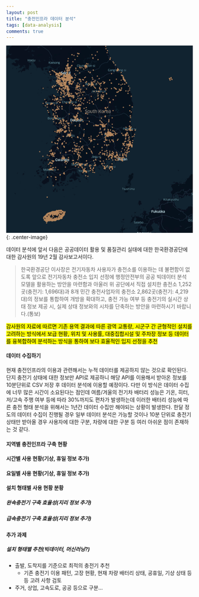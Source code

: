 ```yaml
---
layout: post
title: "충전인프라 데이터 분석"
tags: [data-analysis]
comments: true
---
```


![Image-2](../images/2019-12-15-Charging-infra-analysis.png){: .center-image}

데이터 분석에 앞서 다음은 공공데이터 활용 및 품질관리 실태에 대한 한국환경공단에 대한 감사원의 19년 2월 감사보고서이다.
> 한국환경공단 이사장은 전기자동차 사용자가 충전소를 이용하는 데 불편함이 없도록 앞으로 전기자동차 충전소 입지 선정에 행정안전부의 공공 빅데이터 분석 모델을 활용하는 방안을 마련함과 아울러 위 공단에서 직접 설치한 충전소 1,252곳(충전기: 1,696대)과 8개 민간 충전사업자의 충전소 2,862곳(충전기: 4,219대)의 정보를 통합하여 개방을 확대하고, 충전 가능 여부 등 충전기의 실시간 상태 정보 제공 시, 실제 상태 정보와의 시차를 단축하는 방안을 마련하시기 바랍니다.(통보)

<mark>감사원의 자료에 따르면 기존 용역 결과에 따른 광역 교통량, 시군구 간 균형적인 설치를 고려하는 방식에서 보급 현황, 위치 및 사용률, 대중집합시설 및 주차장 정보 등 데이터를 융복합하여 분석하는 방식을 통하여 보다 효율적인 입지 선정을 추천</mark>


#### 데이터 수집하기
현재 충전인프라의 이용과 관련해서는 누적 데이터를 제공하지 않는 것으로 확인된다. 단지 충전기 상태에 대한 정보만 API로 제공하니 해당 API를 이용해서 받아온 정보를 10분단위로 CSV 저장 후 데이터 분석에 이용할 예정이다. 다만 이 방식은 데이터 수집에 너무 많은 시간이 소요된다는 점인데 여름/겨울의 전기차 배터리 성능은 기온, 히터, 저/고속 주행 여부 등에 따라 30%까지도 편차가 발생하는데 이러한 배터리 성능에 따른 충전 형태 분석을 위해서는 1년간 데이터 수집만 해야되는 상황이 발생한다. 한달 정도의 데이터 수집이 진행될 경우 일부 데이터 분석은 가능할 것이나 10분 단위로 충전기 상태만 받아올 경우 사용자에 대한 구분, 차량에 대한 구분 등 여러 아쉬운 점이 존재하는 것 같다.


#### 지역별 충전인프라 구축 현황

#### 시간별 사용 현황(기상, 휴일 정보 추가)

#### 요일별 사용 현황(기상, 휴일 정보 추가)

#### 설치 형태별 사용 현황 분황
##### 완속충전기 구축 효율성(지리 정보 추가)
##### 급속충전기 구축 효율성(지리 정보 추가)




#### 추가 과제
##### 설치 형태별 추천(빅데이터, 머신러닝?)
- 출발, 도착지를 기준으로 최적의 충전기 추천
  - 기존 충전기 이용 패턴, 고장 현황, 현재 차량 배터리 상태, 공휴일, 기상 상태 등등 고려 사항 검토
- 주거, 상업, 고속도로, 공공 등으로 구분...



